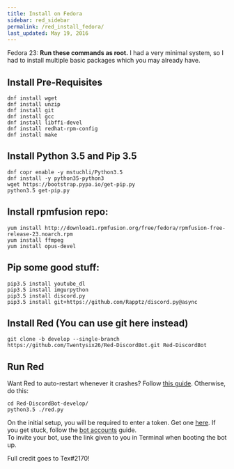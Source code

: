```yaml
---
title: Install on Fedora
sidebar: red_sidebar
permalink: /red_install_fedora/
last_updated: May 19, 2016
---
```


Fedora 23:  **Run these commands as root.**  I had a very minimal system, so I had to install multiple
basic packages which you may already have.

## Install Pre-Requisites

```
dnf install wget
dnf install unzip
dnf install git
dnf install gcc
dnf install libffi-devel
dnf install redhat-rpm-config
dnf install make
```

## Install Python 3.5 and Pip 3.5

```
dnf copr enable -y mstuchli/Python3.5
dnf install -y python35-python3
wget https://bootstrap.pypa.io/get-pip.py
python3.5 get-pip.py
```

## Install rpmfusion repo:

```
yum install http://download1.rpmfusion.org/free/fedora/rpmfusion-free-release-23.noarch.rpm
yum install ffmpeg
yum install opus-devel
```

## Pip some good stuff:

```
pip3.5 install youtube_dl
pip3.5 install imgurpython
pip3.5 install discord.py
pip3.5 install git+https://github.com/Rapptz/discord.py@async
```

## Install Red (You can use git here instead)

```
git clone -b develop --single-branch https://github.com/Twentysix26/Red-DiscordBot.git Red-DiscordBot
```

## Run Red

Want Red to auto-restart whenever it crashes? Follow [this guide](/Red-Docs/red_guide_linux_autostart). Otherwise, do this:
```
cd Red-DiscordBot-develop/
python3.5 ./red.py
```

On the initial setup, you will be required to enter a token. Get one [here](https://discordapp.com/developers/applications/me). If you get stuck, follow the [bot accounts](/Red-Docs/red_guide_bot_accounts) guide.  
To invite your bot, use the link given to you in Terminal when booting the bot up.

Full credit goes to Tex#2170!
